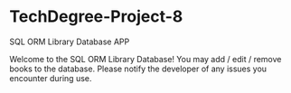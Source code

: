 # TechDegree-Project-8
 SQL ORM Library Database APP

Welcome to the SQL ORM Library Database!  You may add / edit / remove books to the database.
Please notify the developer of any issues you encounter during use.  